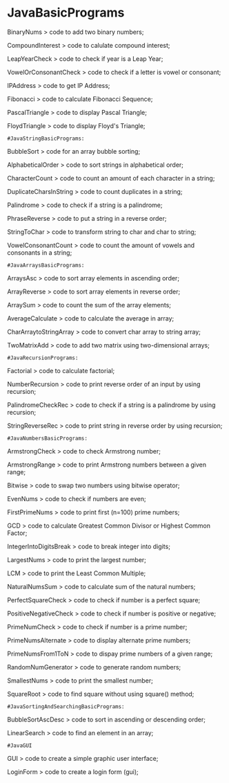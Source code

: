 # JavaBasicPrograms
BinaryNums > code to add two binary numbers;

CompoundInterest > code to calulate compound interest;

LeapYearCheck > code to check if year is a Leap Year;

VowelOrConsonantCheck > code to check if a letter is vowel or consonant;

IPAddress > code to get IP Address;

Fibonacci > code to calculate Fibonacci Sequence;

PascalTriangle > code to display Pascal Triangle; 

FloydTriangle > code to display Floyd's Triangle;

	#JavaStringBasicPrograms:

BubbleSort > code for an array bubble sorting;

AlphabeticalOrder > code to sort strings in alphabetical order;

CharacterCount > code to count an amount of each character in a string;

DuplicateCharsInString > code to count duplicates in a string;

Palindrome > code to check if a string is a palindrome;

PhraseReverse > code to put a string in a reverse order;

StringToChar > code to transform string to char and char to string;

VowelConsonantCount > code to count the amount of vowels and consonants in a string;

	#JavaArraysBasicPrograms:
ArraysAsc > code to sort array elements in ascending order;

ArrayReverse > code to sort array elements in reverse order;

ArraySum > code to count the sum of the array elements;

AverageCalculate > code to calculate the average in array;

CharArraytoStringArray > code to convert char array to string array;

TwoMatrixAdd > code to add two matrix using two-dimensional arrays;

	#JavaRecursionPrograms:
Factorial > code to calculate factorial;

NumberRecursion > code to print reverse order of an input by using recursion;

PalindromeCheckRec > code to check if a string is a palindrome by using recursion;

StringReverseRec > code to print string in reverse order by using recursion;

	#JavaNumbersBasicPrograms:
ArmstrongCheck > code to check Armstrong number;

ArmstrongRange > code to print Armstrong numbers between a given range;

Bitwise > code to swap two numbers using bitwise operator;

EvenNums > code to check if numbers are even;

FirstPrimeNums > code to print first (n=100) prime numbers;

GCD > code to calculate Greatest Common Divisor or Highest Common Factor;

IntegerIntoDigitsBreak > code to break integer into digits;

LargestNums > code to print the largest number;

LCM > code to print the Least Common Multiple;

NaturalNumsSum > code to calculate sum of the natural numbers;

PerfectSquareCheck > code to check if number is a perfect square;

PositiveNegativeCheck > code to check if number is positive or negative;

PrimeNumCheck > code to check if number is a prime number;

PrimeNumsAlternate > code to display alternate prime numbers;

PrimeNumsFrom1ToN > code to dispay prime numbers of a given range;

RandomNumGenerator > code to generate random numbers;

SmallestNums > code to print the smallest number;

SquareRoot > code to find square without using square() method;

	#JavaSortingAndSearchingBasicPrograms:
BubbleSortAscDesc > code to sort in ascending or descending order;

LinearSearch > code to find an element in an array; 

	#JavaGUI
GUI > code to create a simple graphic user interface;

LoginForm > code to create a login form (gui);
